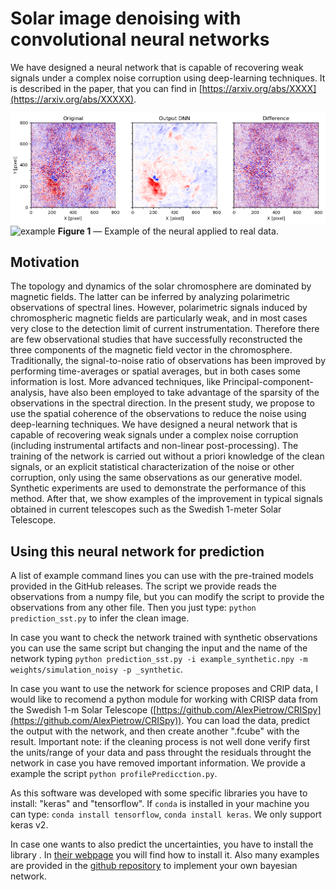 # Solar image denoising with convolutional neural networks

We have designed a neural network that is capable of recovering weak signals under a complex noise corruption using deep-learning techniques. It is described in the paper, that you can find in [https://arxiv.org/abs/XXXX](https://arxiv.org/abs/XXXXX).

![example](docs/prediction_sst.png?raw=true "")
![example](docs/prediction_sst2.png?raw=true "")
**Figure 1** — Example of the neural applied to real data.


## Motivation

The topology and dynamics of the solar chromosphere are dominated by magnetic fields. The latter can be inferred by analyzing polarimetric observations of spectral lines. However, polarimetric signals induced by chromospheric magnetic fields are particularly weak, and in most cases very close to the detection limit of current instrumentation. Therefore there are few observational studies that have successfully reconstructed the three components of the magnetic field vector in the chromosphere. Traditionally, the signal-to-noise ratio of observations has been improved by performing time-averages or spatial averages, but in both cases some information is lost. More advanced techniques, like Principal-component-analysis, have also been employed to take advantage of the sparsity of the observations in the spectral direction. In the present study, we propose to use the spatial coherence of the observations to reduce the noise using deep-learning techniques. We have designed a neural network that is capable of recovering weak signals under a complex noise corruption (including instrumental artifacts and non-linear post-processing). The training of the network is carried out without a priori knowledge of the clean signals, or an explicit statistical characterization of the noise or other corruption, only using the same observations as our generative model. Synthetic experiments are used to demonstrate the performance of this method. After that, we show examples of the improvement in typical signals obtained in current telescopes such as the Swedish 1-meter Solar Telescope.

## Using this neural network for prediction

A list of example command lines you can use with the pre-trained models provided in the GitHub releases. The script we provide reads the observations from a numpy file, but you can modify the script to provide the observations from any other file. Then you just type: `python prediction_sst.py` to infer the clean image.

In case you want to check the network trained with synthetic observations you can use the same script but changing the input and the name of the network typing `python prediction_sst.py -i example_synthetic.npy -m weights/simulation_noisy -p _synthetic`.

In case you want to use the network for science proposes and CRIP data, I would like to recomend a python module for working with CRISP data from the Swedish 1-m Solar Telescope ([https://github.com/AlexPietrow/CRISpy](https://github.com/AlexPietrow/CRISpy)). You can load the data, predict the output with the network, and then create another ".fcube" with the result. Important note: if the cleaning process is not well done verify first the units/range of your data and pass throught the residuals throught the network in case you have removed important information. We provide a example the script  `python profilePredicction.py`.

As this software was developed with some specific libraries you have to install: "keras" and "tensorflow". If `conda` is installed in your machine you can type:  `conda install tensorflow`, `conda install keras`. We only support keras v2.

In case one wants to also predict the uncertainties, you have to install the library . In [their webpage](https://astronn.readthedocs.io) you will 
find how to install it. Also many examples are provided in the [github repository](https://github.com/henrysky/astroNN/tree/master/demo_tutorial/NN_uncertainty_analysis) to implement your own bayesian network.


